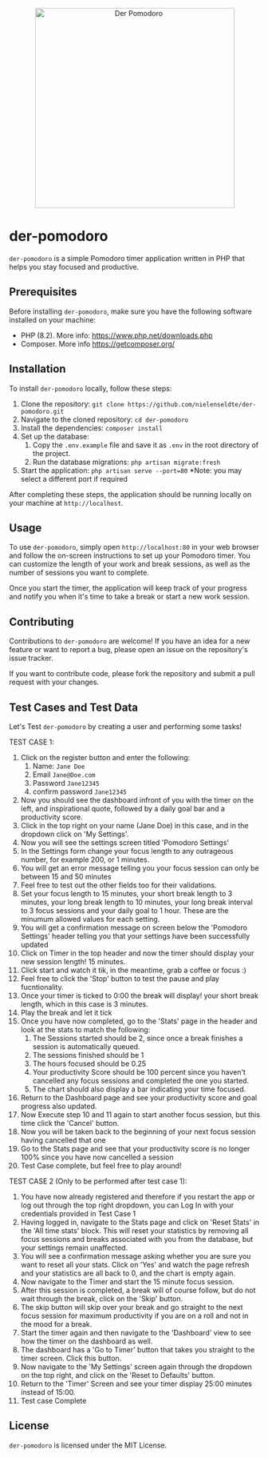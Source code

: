 <p align="center"><a href="https://der-pomodoro.work" target="_blank"><img src="https://github.com/otrsw/der-pomodoro-main/blob/master/public/logo/logo.png" width="400" alt="Der Pomodoro"></a></p>


# der-pomodoro

`der-pomodoro` is a simple Pomodoro timer application written in PHP that helps you stay focused and productive.

## Prerequisites

Before installing `der-pomodoro`, make sure you have the following software installed on your machine:

- PHP (8.2). More info: https://www.php.net/downloads.php
- Composer. More info https://getcomposer.org/

## Installation

To install `der-pomodoro` locally, follow these steps:

1. Clone the repository: `git clone https://github.com/nielenseldte/der-pomodoro.git`
2. Navigate to the cloned repository: `cd der-pomodoro`
3. Install the dependencies: `composer install`
4. Set up the database:
    1. Copy the `.env.example` file and save it as `.env` in the root directory of the project.
    2. Run the database migrations: `php artisan migrate:fresh`
5. Start the application: `php artisan serve --port=80`  *Note: you may select a different port if required

After completing these steps, the application should be running locally on your machine at `http://localhost`.

## Usage

To use `der-pomodoro`, simply open `http://localhost:80` in your web browser and follow the on-screen instructions to set up your Pomodoro timer. You can customize the length of your work and break sessions, as well as the number of sessions you want to complete.

Once you start the timer, the application will keep track of your progress and notify you when it's time to take a break or start a new work session.

## Contributing

Contributions to `der-pomodoro` are welcome! If you have an idea for a new feature or want to report a bug, please open an issue on the repository's issue tracker.

If you want to contribute code, please fork the repository and submit a pull request with your changes.

## Test Cases and Test Data

Let's Test `der-pomodoro` by creating a user and performing some tasks!

TEST CASE 1:

1. Click on the register button and enter the following:
    1. Name: `Jane Doe`
    2. Email `Jane@Doe.com`
    3. Password `Jane12345`
    4. confirm password `Jane12345`
2. Now you should see the dashboard infront of you with the timer on the left, and inspirational quote, followed by a daily goal bar and a productivity score.
3. Click in the top right on your name (Jane Doe) in this case, and in the dropdown click on 'My Settings'.
4. Now you will see the settings screen titled 'Pomodoro Settings'
5. In the Settings form change your focus length to any outrageous number, for example 200, or 1 minutes.
6. You will get an error message telling you your focus session can only be between 15 and 50 minutes
7. Feel free to test out the other fields too for their validations.
8. Set your focus length to 15 minutes, your short break length to 3 minutes, your long break length to 10 minutes, your long break interval to 3 focus sessions and your daily goal to 1 hour. These are the minumum allowed values for each setting.
9. You will get a confirmation message on screen below the 'Pomodoro Settings' header telling you that your settings have been successfully updated
10. Click on Timer in the top header and now the timer should display your new session length! 15 minutes.
11. Click start and watch it tik, in the meantime, grab a coffee or focus :)
12. Feel free to click the 'Stop' button to test the pause and play fucntionality.
13. Once your timer is ticked to 0:00 the break will display! your short break length, which in this case is 3 minutes.
14. Play the break and let it tick
15. Once you have now completed, go to the 'Stats' page in the header and look at the stats to match the following:
    1. The Sessions started should be 2, since once a break finishes a session is automatically queued.
    2. The sessions finished should be 1
    3. The hours focused should be 0.25
    4. Your productivity Score should be 100 percent since you haven't cancelled any focus sessions and completed the one you started.
    5. The chart should also display a bar indicating your time focused.
16. Return to the Dashboard page and see your productivity score and goal progress also updated.
17. Now Execute step 10 and 11 again to start another focus session, but this time click the 'Cancel' button.
18. Now you will be taken back to the beginning of your next focus session having cancelled that one
19. Go to the Stats page and see that your productivity score is no longer 100% since you have now cancelled a session
20. Test Case complete, but feel free to play around!

TEST CASE 2 (Only to be performed after test case 1):

1. You have now already registered and therefore if you restart the app or log out through the top right dropdown, you can Log In with your credentials provided in Test Case 1
2. Having logged in, navigate to the Stats page and click on 'Reset Stats' in the 'All time stats' block. This will reset your statistics by removing all focus sessions and breaks associated with you from the database, but your settings remain unaffected.
3. You will see a confirmation message asking whether you are sure you want to reset all your stats. Click on 'Yes' and watch the page refresh and your statistics are all back to 0, and the chart is empty again.
4. Now navigate to the Timer and start the 15 minute focus session.
5. After this session is completed, a break will of course follow, but do not wait through the break, click on the 'Skip' button.
6. The skip button will skip over your break and go straight to the next focus session for maximum productivity if you are on a roll and not in the mood for a break.
7. Start the timer again and then navigate to the 'Dashboard' view to see how the timer on the dashboard as well.
8. The dashboard has a 'Go to Timer' button that takes you straight to the timer screen. Click this button. 
9. Now navigate to the 'My Settings' screen again through the dropdown on the top right, and click on the 'Reset to Defaults' button.
10. Return to the 'Timer' Screen and see your timer display 25:00 minutes instead of 15:00.
11. Test case Complete


## License

`der-pomodoro` is licensed under the MIT License.

